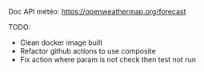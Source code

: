 
Doc API météo:
https://openweathermap.org/forecast

TODO:
- Clean docker image built
- Refactor github actions to use composite
- Fix action where param is not check then test not run